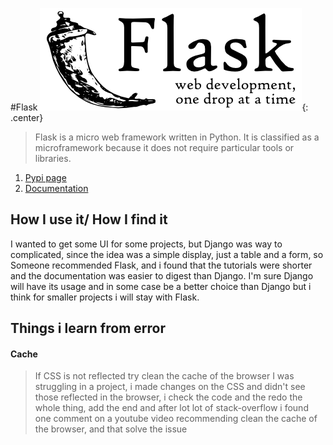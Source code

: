 #Flask
![Flask logo](images/flask.png){: .center}

>Flask is a micro web framework written in Python. It is classified as a microframework because it does not require particular tools or libraries.

1. [Pypi page](https://pypi.org/project/Flask/)
2. [Documentation](https://flask.palletsprojects.com/en/1.1.x/)

## How I use it/ How I find it

I wanted to get some UI for some projects, but Django was way to complicated, since the idea was a simple display, just a table and a form, so Someone recommended Flask, and i found that the tutorials were shorter and the documentation was easier to digest than Django. I'm sure Django will have its usage and in some case be a better choice than Django but i think for smaller projects i will stay with Flask.

## Things i learn from error

#### Cache
>If CSS is not reflected try clean the cache of the browser
I was struggling in a project, i made changes on the CSS and didn't see those reflected in the browser, i check the code and the redo the whole thing, add the end and after lot lot of stack-overflow i found one comment on a youtube video recommending clean the cache of the browser, and that solve the issue


```python 

```

